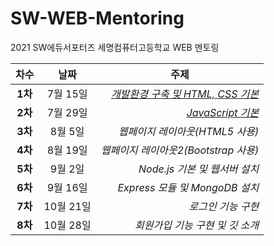 # SW-WEB-Mentoring
2021 SW에듀서포터즈 세명컴퓨터고등학교 WEB 멘토링 

|  <center>차수</center> |  <center>날짜</center> |  <center>주제</center> |
|:--------|:--------:|--------:|
|<center>**1차**</center> | <center>7월 15일</center> |*[개발환경 구축 및 HTML, CSS 기본](https://github.com/beansbin/SW-WEB-Mentoring/blob/main/Lesson1_%EA%B0%9C%EB%B0%9C%ED%99%98%EA%B2%BD%20%EA%B5%AC%EC%B6%95%20%EB%B0%8F%20HTML%2C%20CSS%20%EA%B8%B0%EB%B3%B8.md)*|
|<center>**2차**</center> | <center>7월 29일 </center> |*[JavaScript 기본](https://github.com/beansbin/SW-WEB-Mentoring/blob/main/Lesson2_JavaScript%20%EA%B8%B0%EB%B3%B8.md)* |
|<center>**3차**</center> | <center>8월 5일</center> |*웹페이지 레이아웃(HTML5 사용)* |
|<center>**4차**</center> | <center>8월 19일</center> |*웹페이지 레이아웃2(Bootstrap 사용)* |
|<center>**5차**</center> | <center>9월 2일</center> |*Node.js 기본 및 웹서버 설치* |
|<center>**6차**</center> | <center>9월 16일</center> |*Express 모듈 및 MongoDB 설치* |
|<center>**7차**</center> | <center>10월 21일</center> |*로그인 기능 구현* |
|<center>**8차**</center> | <center>10월 28일</center> |*회원가입 기능 구현 및 깃 소개* |
